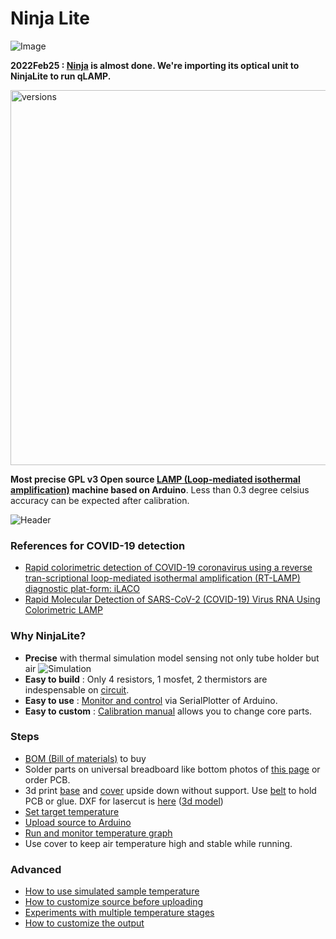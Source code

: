# Ninja Lite

![Image](https://raw.githubusercontent.com/hisashin/NinjaLite/master/images/photo/LiteOpen.jpg)


**2022Feb25 : [Ninja](https://github.com/hisashin/Ninja-qPCR) is almost done. We're importing its optical unit to NinjaLite to run qLAMP.**

<img src="https://raw.githubusercontent.com/hisashin/NinjaLite/master/images/versions.png" alt="versions" width="600">

**Most precise GPL v3 Open source [LAMP (Loop-mediated isothermal amplification)](https://en.wikipedia.org/wiki/Loop-mediated_isothermal_amplification) machine based on Arduino**. Less than 0.3 degree celsius accuracy can be expected after calibration.

![Header](https://github.com/hisashin/NinjaLite/blob/master/images/header.png "header")

### References for COVID-19 detection

- [Rapid colorimetric detection of COVID-19 coronavirus using a reverse tran-scriptional loop-mediated isothermal amplification (RT-LAMP) diagnostic plat-form: iLACO](https://www.medrxiv.org/content/10.1101/2020.02.20.20025874v1)
- [Rapid Molecular Detection of SARS-CoV-2 (COVID-19) Virus RNA Using Colorimetric LAMP](https://www.medrxiv.org/content/10.1101/2020.02.20.20025874v1)

### Why NinjaLite?
- **Precise** with thermal simulation model sensing not only tube holder but air
![Simulation](https://raw.githubusercontent.com/hisashin/NinjaLite/master/images/heat_simulation/illustration_s.png)
- **Easy to build** : Only 4 resistors, 1 mosfet, 2 thermistors are indespensable on [circuit](https://github.com/hisashin/NinjaLite/tree/master/eagle).
- **Easy to use** : [Monitor and control](https://github.com/hisashin/NinjaLite/wiki/Run-and-monitor-temperature-graph) via SerialPlotter of Arduino.
- **Easy to custom** : [Calibration manual](https://github.com/hisashin/NinjaLite/wiki/How-to-use-simulated-sample-temperature) allows you to change core parts.

### Steps

- [BOM (Bill of materials)](https://github.com/hisashin/NinjaLite/wiki/BOM,-Bill-of-Materials) to buy
- Solder parts on universal breadboard like bottom photos of [this page](https://github.com/hisashin/NinjaLite/tree/master/eagle) or order PCB.
- 3d print [base](https://github.com/hisashin/NinjaLite/blob/master/3d/4x4_3d_base.stl) and [cover](https://github.com/hisashin/NinjaLite/blob/master/3d/4x4_3d_cover.stl) upside down without support. Use [belt](https://github.com/hisashin/NinjaLite/blob/master/3d/4x4_3d_belt.stl) to hold PCB or glue. DXF for lasercut is [here](https://github.com/hisashin/NinjaLite/tree/master/dxf) ([3d model](https://gallery.autodesk.com/projects/149287/ninjalamp))
- [Set target temperature](https://github.com/hisashin/NinjaLite/wiki/How-to-customize-source-before-uploading)
- [Upload source to Arduino](https://github.com/hisashin/NinjaLite/wiki/How-to-upload-the-software)
- [Run and monitor temperature graph](https://github.com/hisashin/NinjaLite/wiki/Run-and-monitor-temperature-graph)
- Use cover to keep air temperature high and stable while running.

### Advanced

- [How to use simulated sample temperature](https://github.com/hisashin/NinjaLAMP/wiki/How-to-use-simulated-sample-temperature)
- [How to customize source before uploading](https://github.com/hisashin/NinjaLAMP/wiki/How-to-customize-source-before-uploading)
- [Experiments with multiple temperature stages](https://github.com/hisashin/NinjaLAMP/wiki/Experiments-with-multiple-temperature-stages)
- [How to customize the output](https://github.com/hisashin/NinjaLAMP/wiki/Customizing-the-output)
